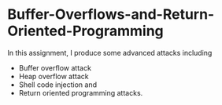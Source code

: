 # Buffer-Overflows-and-Return-Oriented-Programming

In this assignment, I produce some advanced attacks including 

- Buffer overflow attack
- Heap overflow attack
- Shell code injection and
- Return oriented programming attacks.
